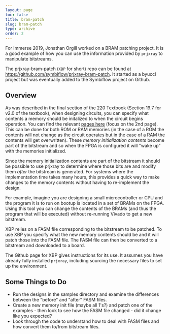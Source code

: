 ```yaml
---
layout: page
toc: false
title: bram-patch
slug: bram-patch
type: archive
order: 2
---
```


For Immerse 2019, Jonathan Orgill worked on a BRAM patching project.  It is a good example of how you can use the information provided by `prjxray` to manipulate bitstreams.

The prjxray-bram-patch (`XBP` for short) repo can be found at https://github.com/symbiflow/prjxray-bram-patch.  It started as a byuccl project but was eventually added to the Symbiflow project on Github.  

## Overview

As was described in the final section of the 220 Textbook (Section 19.7 for v2.0 of the textbook), when designing circuits, you can specify what contents a memory should be initalized to when the circuit begins operation.  You can find the relevant [pages here](media/meminit.pdf) (focus on the 2nd page).   This can be done for both ROM or RAM memories (in the case of a ROM the contents will not change as the circuit operates but in the case of a RAM the contents will get overwritten).  These _memory initialization contents_ become part of the bitstream and so when the FPGA is configured it will "wake up" with the memories initialized. 

Since the memory initialization contents are part of the bitstream it should be possible to use prjxray to determine where those bits are and modify them _after_ the bitstream is generated.  For systems where the implementation time takes many hours, this provides a quick way to make changes to the memory contents without having to re-implement the design.  

For example, imagine you are designing a small microcontroller or CPU and the program it is to run on bootup is located in a set of BRAMs on the FPGA.  Using this tool you can change the contents of the BRAMs (and thus the program that will be executed) without re-running Vivado to get a new bitstream.

XBP relies on a FASM file corresponding to the bitstream to be patched.  To use XBP you specify what the new memory contents should be and it will patch those into the FASM file.  The FASM file can then be converted to a bitstream and downloaded to a board.

The Github page for XBP gives instructions for its use.  It assumes you have already fully installed `prjxray`, including sourcing the necessary files to set up the environment.

## Some Things to Do
* Run the designs in the samples directory and examine the differences between the "before" and "after" FASM files.
* Create a new memory init file (maybe all 1's?) and patch one of the examples - then look to see how the FASM file changed - did it change like you expected?
* Look through the code to understand how to deal with FASM files and how convert them to/from bitstream files.


